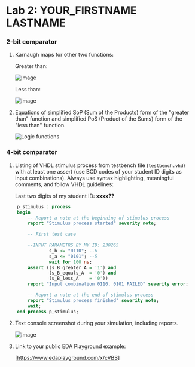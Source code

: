 # Lab 2: YOUR_FIRSTNAME LASTNAME

### 2-bit comparator

1. Karnaugh maps for other two functions:

   Greater than:

   ![image](https://user-images.githubusercontent.com/99397789/154457659-2a682dc5-68ac-4a7d-a6d5-d6f43754d34b.png)

   Less than:

   ![image](https://user-images.githubusercontent.com/99397789/154458498-b14fb12d-1fae-400c-a902-39ab372a8ba3.png)

2. Equations of simplified SoP (Sum of the Products) form of the "greater than" function and simplified PoS (Product of the Sums) form of the "less than" function.

   ![Logic functions](images/comparator_min.png)

### 4-bit comparator

1. Listing of VHDL stimulus process from testbench file (`testbench.vhd`) with at least one assert (use BCD codes of your student ID digits as input combinations). Always use syntax highlighting, meaningful comments, and follow VHDL guidelines:

   Last two digits of my student ID: **xxxx??**

```vhdl
    p_stimulus : process
    begin
        -- Report a note at the beginning of stimulus process
        report "Stimulus process started" severity note;

        -- First test case
        
        --INPUT PARAMETRS BY MY ID: 230265
                s_b <= "0110"; --6
                s_a <= "0101"; --5
                wait for 100 ns;
        assert ((s_B_greater_A = '1') and
                (s_B_equals_A  = '0') and
                (s_B_less_A    = '0'))
        report "Input combination 0110, 0101 FAILED" severity error;

        -- Report a note at the end of stimulus process
        report "Stimulus process finished" severity note;
        wait;
    end process p_stimulus;
```

2. Text console screenshot during your simulation, including reports.

   ![image](https://user-images.githubusercontent.com/99397789/154475877-adbaeff0-f9e8-4b5c-8f56-2974a74f229b.png)

3. Link to your public EDA Playground example:

   [https://www.edaplayground.com/x/cVBS]
